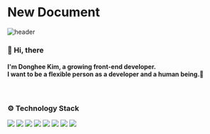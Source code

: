 # New Document
![header](https://capsule-render.vercel.app/api?type=waving&color=9edaed&height=300&section=header&text={%20dev%20:%20Donghee%20}&fontSize=90&fontColor=363737)

<h3> 👋 Hi, there  </h3>

<h4>I'm Donghee Kim, a growing front-end developer.<br>
I want to be a flexible person as a developer and a human being.🌊</h4>

<br>

<h3> ⚙ Technology Stack </h3>
<p >
<img src="https://img.shields.io/badge/HTML5-red?style=flat-square&logo=HTML5&logoColor=white" style="inline-block"/>
<img src="https://img.shields.io/badge/CSS3-blue?style=flat-square&logo=CSS3&logoColor=white" style="inline-block"/>
<img src="https://img.shields.io/badge/JAVASCRIPT-yellow?style=flat-square&logo=Javascript&logoColor=white" style="inline-block"/>
<img src="https://img.shields.io/badge/REACT-blue?style=flat-square&logo=React&logoColor=white"/>
<img src="https://img.shields.io/badge/Sass-pink?style=flat-square&logo=Sass&logoColor=white"/>
<img src="https://img.shields.io/badge/styled--components-pink?style=flat-square&logo=styled-components&logoColor=white"/>
<img src="https://img.shields.io/badge/Git-black?style=flat-square&logo=Git&logoColor=white"/> 
<img src="https://img.shields.io/badge/AWS-orange?style=flat-square&logo=Amazon AWS&logoColor=white"/> 
</p>
<br />

